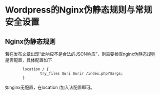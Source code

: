 # Wordpress的Nginx伪静态规则与常规安全设置

## Nginx伪静态规则

若在发布文章出现“此响应不是合法的JSON响应”，则需要检查nginx伪静态规则是否配置，具体配置如下

```shell
        location / {
                try_files $uri $uri/ /index.php?$args;
        }
```



如nginx无配置，在location /加入该配置即可。



